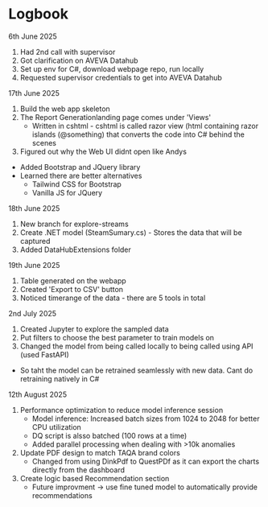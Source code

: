 # Logbook

6th June 2025
1. Had 2nd call with supervisor
2. Got clarification on AVEVA Datahub
3. Set up env for C#, download webpage repo, run locally
4. Requested supervisor credentials to get into AVEVA Datahub

17th June 2025
1. Build the web app skeleton
2. The Report Generationlanding page comes under 'Views'
   - Written in cshtml - cshtml is called razor view (html containing razor islands (@something) that converts the code into C# behind the scenes
3. Figured out why the Web UI didnt open like Andys
  - Added Bootstrap and JQuery library
  - Learned there are better alternatives
      - Tailwind CSS for Bootstrap
      - Vanilla JS for JQuery
        
18th June 2025
1. New branch for explore-streams
2. Create .NET model (SteamSumary.cs) - Stores the data that will be captured
3. Added DataHubExtensions folder

19th June 2025
1. Table generated on the webapp
2. Created 'Export to CSV' button
3. Noticed timerange of the data - there are 5 tools in total

2nd July 2025
1. Created Jupyter to explore the sampled data
2. Put filters to choose the best parameter to train models on
3. Changed the model from being called locally to being called using API (used FastAPI)
  - So taht the model can be retrained seamlessly with new data. Cant do retraining natively in C#

12th August 2025
1. Performance optimization to reduce model inference session
   - Model inference: Increased batch sizes from 1024 to 2048 for better CPU utilization
   - DQ script is alsso batched (100 rows at a time)
   - Added parallel processing when dealing with >10k anomalies
3. Update PDF design to match TAQA brand colors
   - Changed from using DinkPdf to QuestPDf as it can export the charts directly from the dashboard
4. Create logic based Recommendation section
   - Future improvment -> use fine tuned model to automatically provide recommendations
